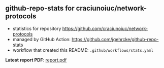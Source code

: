 ## github-repo-stats for craciunoiuc/network-protocols

- statistics for repository https://github.com/craciunoiuc/network-protocols
- managed by GitHub Action: https://github.com/jgehrcke/github-repo-stats
- workflow that created this README: `.github/workflows/stats.yaml`

**Latest report PDF**: [report.pdf](https://github.com/craciunoiuc/acs-homework-index/raw/repo_stats/craciunoiuc/network-protocols/latest-report/report.pdf)

